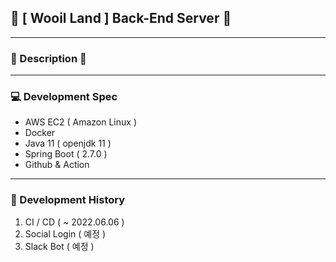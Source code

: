 ## 🤘 [ Wooil Land ] Back-End Server 🤘 
___
### 🌈 Description 🌈
___
### 💻 Development Spec
+ AWS EC2 ( Amazon Linux )
+ Docker
+ Java 11 ( openjdk 11 )
+ Spring Boot ( 2.7.0 )
+ Github & Action
___
### 📖 Development History
1. CI / CD ( ~ 2022.06.06 )
2. Social Login ( 예정 )
3. Slack Bot ( 예정 )

